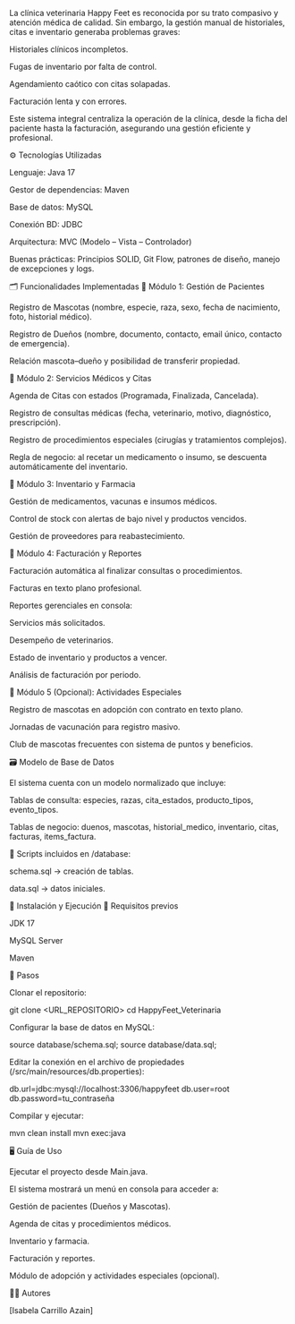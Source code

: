 La clínica veterinaria Happy Feet es reconocida por su trato compasivo y atención médica de calidad.
Sin embargo, la gestión manual de historiales, citas e inventario generaba problemas graves:

Historiales clínicos incompletos.

Fugas de inventario por falta de control.

Agendamiento caótico con citas solapadas.

Facturación lenta y con errores.

Este sistema integral centraliza la operación de la clínica, desde la ficha del paciente hasta la facturación, asegurando una gestión eficiente y profesional.

⚙️ Tecnologías Utilizadas

Lenguaje: Java 17

Gestor de dependencias: Maven

Base de datos: MySQL

Conexión BD: JDBC

Arquitectura: MVC (Modelo – Vista – Controlador)

Buenas prácticas: Principios SOLID, Git Flow, patrones de diseño, manejo de excepciones y logs.

🗂️ Funcionalidades Implementadas
🔹 Módulo 1: Gestión de Pacientes

Registro de Mascotas (nombre, especie, raza, sexo, fecha de nacimiento, foto, historial médico).

Registro de Dueños (nombre, documento, contacto, email único, contacto de emergencia).

Relación mascota–dueño y posibilidad de transferir propiedad.

🔹 Módulo 2: Servicios Médicos y Citas

Agenda de Citas con estados (Programada, Finalizada, Cancelada).

Registro de consultas médicas (fecha, veterinario, motivo, diagnóstico, prescripción).

Registro de procedimientos especiales (cirugías y tratamientos complejos).

Regla de negocio: al recetar un medicamento o insumo, se descuenta automáticamente del inventario.

🔹 Módulo 3: Inventario y Farmacia

Gestión de medicamentos, vacunas e insumos médicos.

Control de stock con alertas de bajo nivel y productos vencidos.

Gestión de proveedores para reabastecimiento.

🔹 Módulo 4: Facturación y Reportes

Facturación automática al finalizar consultas o procedimientos.

Facturas en texto plano profesional.

Reportes gerenciales en consola:

Servicios más solicitados.

Desempeño de veterinarios.

Estado de inventario y productos a vencer.

Análisis de facturación por periodo.

🔹 Módulo 5 (Opcional): Actividades Especiales

Registro de mascotas en adopción con contrato en texto plano.

Jornadas de vacunación para registro masivo.

Club de mascotas frecuentes con sistema de puntos y beneficios.

🗃️ Modelo de Base de Datos

El sistema cuenta con un modelo normalizado que incluye:

Tablas de consulta: especies, razas, cita_estados, producto_tipos, evento_tipos.

Tablas de negocio: duenos, mascotas, historial_medico, inventario, citas, facturas, items_factura.

📌 Scripts incluidos en /database:

schema.sql → creación de tablas.

data.sql → datos iniciales.

🚀 Instalación y Ejecución
🔹 Requisitos previos

JDK 17

MySQL Server

Maven

🔹 Pasos

Clonar el repositorio:

git clone <URL_REPOSITORIO>
cd HappyFeet_Veterinaria


Configurar la base de datos en MySQL:

source database/schema.sql;
source database/data.sql;


Editar la conexión en el archivo de propiedades (/src/main/resources/db.properties):

db.url=jdbc:mysql://localhost:3306/happyfeet
db.user=root
db.password=tu_contraseña


Compilar y ejecutar:

mvn clean install
mvn exec:java

🖥️ Guía de Uso

Ejecutar el proyecto desde Main.java.

El sistema mostrará un menú en consola para acceder a:

Gestión de pacientes (Dueños y Mascotas).

Agenda de citas y procedimientos médicos.

Inventario y farmacia.

Facturación y reportes.

Módulo de adopción y actividades especiales (opcional).

👨‍💻 Autores

[Isabela Carrillo Azain]